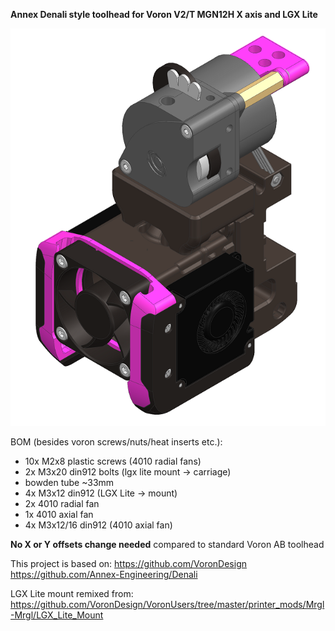 **Annex Denali style toolhead for Voron V2/T MGN12H X axis and LGX Lite**

![TOOLHEAD](https://github.com/engineermechanic89/Voron_V2-T_Denali_style_toolhead/blob/860d5410ef09f5ebc2a3fd50a3ad5fa27b8dca9a/img/Zrzut%20ekranu%202022-08-05%20163501.png)

BOM (besides voron screws/nuts/heat inserts etc.):
- 10x M2x8 plastic screws (4010 radial fans)
- 2x M3x20 din912 bolts (lgx lite mount -> carriage)
- bowden tube ~33mm 
- 4x M3x12 din912 (LGX Lite -> mount)
- 2x 4010 radial fan
- 1x 4010 axial fan
- 4x M3x12/16 din912 (4010 axial fan)

**No X or Y offsets change needed** compared to standard Voron AB toolhead 


This project is based on:
https://github.com/VoronDesign
https://github.com/Annex-Engineering/Denali

LGX Lite mount remixed from: 
https://github.com/VoronDesign/VoronUsers/tree/master/printer_mods/Mrgl-Mrgl/LGX_Lite_Mount
